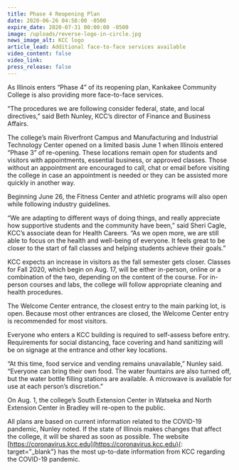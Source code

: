 ```yaml
---
title: Phase 4 Reopening Plan
date: 2020-06-26 04:58:00 -0500
expire_date: 2020-07-31 00:00:00 -0500
image: /uploads/reverse-logo-in-circle.jpg
news_image_alt: KCC logo
article_lead: Additional face-to-face services available
video_content: false
video_link:
press_release: false
---
```


As Illinois enters “Phase 4” of its reopening plan, Kankakee Community College is also providing more face-to-face services.

“The procedures we are following consider federal, state, and local directives,” said Beth Nunley, KCC’s director of Finance and Business Affairs.&nbsp;

The college’s main Riverfront Campus and Manufacturing and Industrial Technology Center opened on a limited basis June 1 when Illinois entered “Phase 3” of re-opening. These locations remain open for students and visitors with appointments, essential business, or approved classes. Those without an appointment are encouraged to call, chat or email before visiting the college in case an appointment is needed or they can be assisted more quickly in another way.

Beginning June 26, the Fitness Center and athletic programs will also open while following industry guidelines.&nbsp;

“We are adapting to different ways of doing things, and really appreciate how supportive students and the community have been,” said Sheri Cagle, KCC’s associate dean for Health Careers. “As we open more, we are still able to focus on the health and well-being of everyone. It feels great to be closer to the start of fall classes and helping students achieve their goals.”&nbsp;

KCC expects an increase in visitors as the fall semester gets closer. Classes for Fall 2020, which begin on Aug. 17, will be either in-person, online or a combination of the two, depending on the content of the course. For in-person courses and labs, the college will follow appropriate cleaning and health procedures.

The Welcome Center entrance, the closest entry to the main parking lot, is open. Because most other entrances are closed, the Welcome Center entry is recommended for most visitors.&nbsp;

Everyone who enters a KCC building is required to self-assess before entry. Requirements for social distancing, face covering and hand sanitizing will be on signage at the entrance and other key locations.

“At this time, food service and vending remains unavailable,” Nunley said. “Everyone can bring their own food. The water fountains are also turned off, but the water bottle filling stations are available. A microwave is available for use at each person’s discretion.”

On Aug. 1, the college’s South Extension Center in Watseka and North Extension Center in Bradley will re-open to the public.&nbsp;

All plans are based on current information related to the COVID-19 pandemic, Nunley noted. If the state of Illinois makes changes that affect the college, it will be shared as soon as possible. The website [https://coronavirus.kcc.edu](https://coronavirus.kcc.edu){: target="_blank"} has the most up-to-date information from KCC regarding the COVID-19 pandemic.